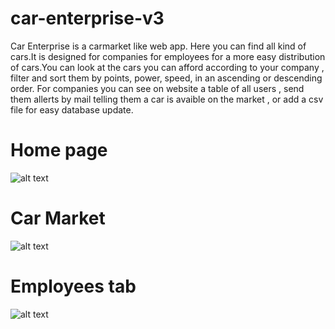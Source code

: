 # car-enterprise-v3 
Car Enterprise is a carmarket like web app. Here you can find all kind of cars.It is designed for companies for employees for a more easy distribution of cars.You can look at the cars you can afford according to your company , filter and sort them by points, power, speed, in an ascending or descending order. For companies you can see on website a table of all users , send them allerts by mail telling them a car is avaible on the market , or add a csv file for easy database update.

# Home page
![alt text](https://lh3.googleusercontent.com/keep-bbsk/AGk0z-Np6sGkc_NSub2ErMAIrGdBpSVendQMx2tblXQpbcCr4Ggegn3QHxfdc3tH2zpLJJfGbPlnJtk6-XggWNjYBFOm1ak_Mp9DVk4PTyo=s949)

# Car Market
![alt text](https://lh3.googleusercontent.com/keep-bbsk/AGk0z-OnswvYlSpIzBmlgp40sqVjlHZLZRaNnWLYZhf4YnsPKV5h84w_YZD9hYN6TxoE3Lk_TrNKKoLDNAZYr9nnMUxRDvKwRnjd3RbgABM=s923)

# Employees tab
![alt text](https://lh3.googleusercontent.com/keep-bbsk/AGk0z-Osr5YSWlAGjTXatiebxGJzApa_sOUCopjyfZOsQ8CtlSq736HSaQtMjbCwW8-SYBKKudRS4DNDruQfyfGonAVreY08FPQvcCWMa94=s1153)
